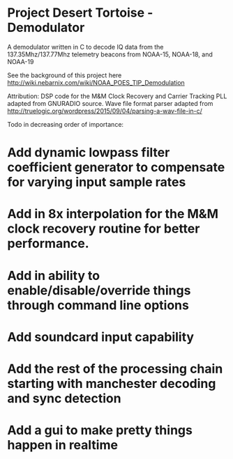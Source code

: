 # Project Desert Tortoise - Demodulator
A demodulator written in C to decode IQ data from the 137.35Mhz/137.77Mhz telemetry beacons from NOAA-15, NOAA-18, and NOAA-19

See the background of this project here
http://wiki.nebarnix.com/wiki/NOAA_POES_TIP_Demodulation

Attribution:
DSP code for the M&M Clock Recovery and Carrier Tracking PLL adapted from GNURADIO source.
Wave file format parser adapted from http://truelogic.org/wordpress/2015/09/04/parsing-a-wav-file-in-c/ 

Todo in decreasing order of importance:
# Add dynamic lowpass filter coefficient generator to compensate for varying input sample rates
# Add in 8x interpolation for the M&M clock recovery routine for better performance. 
# Add in ability to enable/disable/override things through command line options 
# Add soundcard input capability 
# Add the rest of the processing chain starting with manchester decoding and sync detection
# Add a gui to make pretty things happen in realtime
